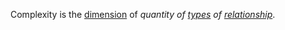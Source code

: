 Complexity is the [dimension](https://github.com/gcassel/Modular-Organization-Terminology/blob/master/terms/dimension.md) of *quantity of [types](https://github.com/gcassel/Modular-Organization-Terminology/blob/master/terms/type.md) of [relationship](https://github.com/gcassel/Modular-Organization-Terminology/blob/master/terms/relationship.md)*.
